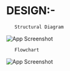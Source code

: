 
# DESIGN:-



```bash
   Structural Diagram
```


![App Screenshot]()


```bash
   Flowchart
```

![App Screenshot]()

